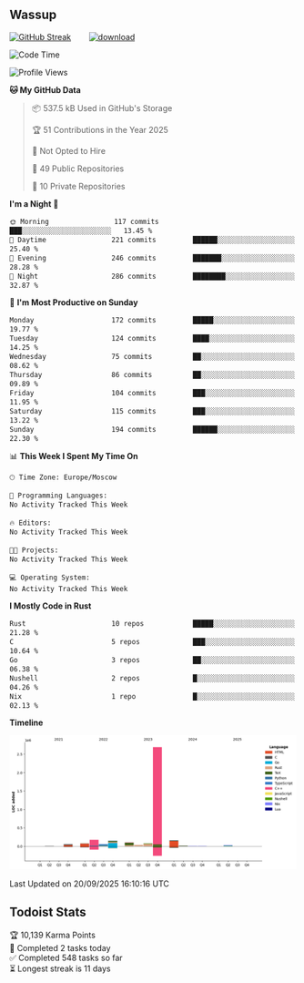 ## Wassup

<!--
-->

[![GitHub Streak](http://github-readme-streak-stats.herokuapp.com?user=archeoss&theme=shades-of-purple&hide_border=true&date_format=j%20M%5B%20Y%5D)](https://git.io/streak-stats)&nbsp;&nbsp;&nbsp;&nbsp;&nbsp;&nbsp;&nbsp;&nbsp;[![download](https://user-images.githubusercontent.com/68448737/147796309-d8b65b1d-4dde-40d9-b03a-2b42aaa6cd43.jpeg)
](http://bmstu.ru/)

<!--START_SECTION:waka-->
![Code Time](http://img.shields.io/badge/Code%20Time-4%2C005%20hrs%2035%20mins-blue)

![Profile Views](http://img.shields.io/badge/Profile%20Views-0-blue)

**🐱 My GitHub Data** 

> 📦 537.5 kB Used in GitHub's Storage 
 > 
> 🏆 51 Contributions in the Year 2025
 > 
> 🚫 Not Opted to Hire
 > 
> 📜 49 Public Repositories 
 > 
> 🔑 10 Private Repositories 
 > 
**I'm a Night 🦉** 

```text
🌞 Morning                117 commits         ███░░░░░░░░░░░░░░░░░░░░░░   13.45 % 
🌆 Daytime                221 commits         ██████░░░░░░░░░░░░░░░░░░░   25.40 % 
🌃 Evening                246 commits         ███████░░░░░░░░░░░░░░░░░░   28.28 % 
🌙 Night                  286 commits         ████████░░░░░░░░░░░░░░░░░   32.87 % 
```
📅 **I'm Most Productive on Sunday** 

```text
Monday                   172 commits         █████░░░░░░░░░░░░░░░░░░░░   19.77 % 
Tuesday                  124 commits         ████░░░░░░░░░░░░░░░░░░░░░   14.25 % 
Wednesday                75 commits          ██░░░░░░░░░░░░░░░░░░░░░░░   08.62 % 
Thursday                 86 commits          ██░░░░░░░░░░░░░░░░░░░░░░░   09.89 % 
Friday                   104 commits         ███░░░░░░░░░░░░░░░░░░░░░░   11.95 % 
Saturday                 115 commits         ███░░░░░░░░░░░░░░░░░░░░░░   13.22 % 
Sunday                   194 commits         ██████░░░░░░░░░░░░░░░░░░░   22.30 % 
```


📊 **This Week I Spent My Time On** 

```text
🕑︎ Time Zone: Europe/Moscow

💬 Programming Languages: 
No Activity Tracked This Week

🔥 Editors: 
No Activity Tracked This Week

🐱‍💻 Projects: 
No Activity Tracked This Week

💻 Operating System: 
No Activity Tracked This Week
```

**I Mostly Code in Rust** 

```text
Rust                     10 repos            █████░░░░░░░░░░░░░░░░░░░░   21.28 % 
C                        5 repos             ███░░░░░░░░░░░░░░░░░░░░░░   10.64 % 
Go                       3 repos             ██░░░░░░░░░░░░░░░░░░░░░░░   06.38 % 
Nushell                  2 repos             █░░░░░░░░░░░░░░░░░░░░░░░░   04.26 % 
Nix                      1 repo              █░░░░░░░░░░░░░░░░░░░░░░░░   02.13 % 
```



**Timeline**

![Lines of Code chart](https://raw.githubusercontent.com/archeoss/archeoss/master/assets/bar_graph.png)


 Last Updated on 20/09/2025 16:10:16 UTC
<!--END_SECTION:waka-->

## Todoist Stats

<!-- TODO-IST:START -->
🏆  10,139 Karma Points           
🌸  Completed 2 tasks today           
✅  Completed 548 tasks so far           
⏳  Longest streak is 11 days
<!-- TODO-IST:END -->
